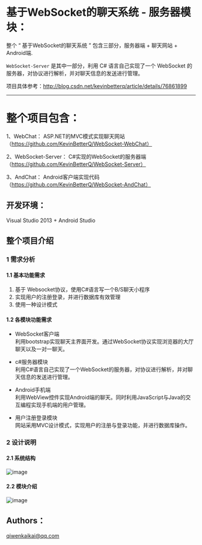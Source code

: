 # 基于WebSocket的聊天系统 - 服务器模块：  
整个 “ 基于WebSocket的聊天系统 ” 包含三部分，服务器端 + 聊天网站 + Android端.

`WebSocket-Server` 是其中一部分，利用 C# 语言自己实现了一个 WebSocket 的服务器，对协议进行解析，并对聊天信息的发送进行管理。  

项目具体参考：http://blog.csdn.net/kevinbetterq/article/details/76861899  

---

# 整个项目包含：
1、WebChat： ASP.NET的MVC模式实现聊天网站（https://github.com/KevinBetterQ/WebSocket-WebChat）

2、WebSocket-Server： C#实现的WebSocket的服务器端  （https://github.com/KevinBetterQ/WebSocket-Server）

3、AndChat： Android客户端实现代码  （https://github.com/KevinBetterQ/WebSocket-AndChat）

## 开发环境：
Visual Studio 2013 + Android Studio

## 整个项目介绍
### 1 需求分析
#### 1.1 基本功能需求
1. 基于 Websocket协议，使用C#语言写一个B/S聊天小程序  
2. 实现用户的注册登录，并进行数据库有效管理  
3. 使用一种设计模式
#### 1.2 各模块功能需求
- WebSocket客户端  
利用bootstrap实现聊天主界面开发。通过WebSocket协议实现浏览器的大厅聊天以及一对一聊天。  

- c#服务器模块  
利用C#语言自己实现了一个WebSocket的服务器，对协议进行解析，并对聊天信息的发送进行管理。  

- Android手机端  
利用WebView控件实现Android端的聊天。同时利用JavaScript与Java的交互编程实现手机端的用户管理。  

- 用户注册登录模块  
网站采用MVC设计模式，实现用户的注册与登录功能，并进行数据库操作。

### 2 设计说明
#### 2.1 系统结构
![image](https://img-blog.csdn.net/20170807215944054?watermark/2/text/aHR0cDovL2Jsb2cuY3Nkbi5uZXQvS2V2aW5CZXR0ZXJR/font/5a6L5L2T/fontsize/400/fill/I0JBQkFCMA==/dissolve/70/gravity/Center)
#### 2.2 模块介绍
![image](http://img.blog.csdn.net/20170807215936029?watermark/2/text/aHR0cDovL2Jsb2cuY3Nkbi5uZXQvS2V2aW5CZXR0ZXJR/font/5a6L5L2T/fontsize/400/fill/I0JBQkFCMA==/dissolve/70/gravity/Center)

## Authors：
qiwenkaikai@qq.com
